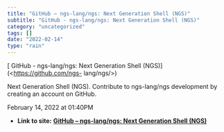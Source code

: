 ```yaml
---
title: "GitHub – ngs-lang/ngs: Next Generation Shell (NGS)"
subtitle: "GitHub - ngs-lang/ngs: Next Generation Shell (NGS)"
category: "uncategorized"
tags: []
date: "2022-02-14"
type: "rain"
---
```

[ GitHub - ngs-lang/ngs: Next Generation Shell (NGS)](<https://github.com/ngs-
lang/ngs/>)

Next Generation Shell (NGS). Contribute to ngs-lang/ngs development by
creating an account on GitHub.

February 14, 2022 at 01:40PM


* **Link to site:** **[GitHub – ngs-lang/ngs: Next Generation Shell (NGS)](None)**